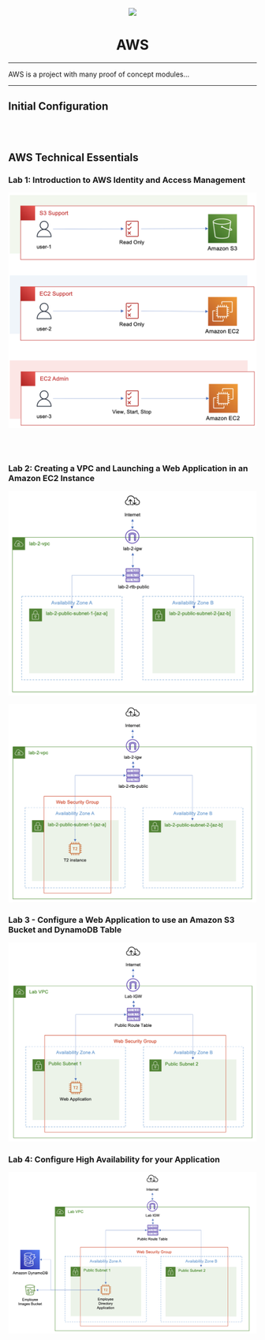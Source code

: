 <p align="center"><img width="600" src="https://www.logo.wine/a/logo/Amazon_Web_Services/Amazon_Web_Services-Logo.wine.svg"/></p>
<h1 align="center">AWS</h1>

****

AWS is a project with many proof of concept modules...

****

## Initial Configuration

```shell



```

## AWS Technical Essentials

### Lab 1: Introduction to AWS Identity and Access Management

![Image](aws_technical_essentials_lab_1_introduction_to_aws_identity_and_access_management.png?raw=true)

```shell



```

### Lab 2: Creating a VPC and Launching a Web Application in an Amazon EC2 Instance

![Image](aws_technical_essentials_lab_2_creating_a_vpc_and_launching_a_web_application_in_an_amazon_ec2_instance.png?raw=true)

![Image](aws_technical_essentials_lab_2_creating_a_vpc_and_launching_a_web_application_in_an_amazon_ec2_instance_2.png?raw=true)

### Lab 3 - Configure a Web Application to use an Amazon S3 Bucket and DynamoDB Table

![Image](aws_technical_essentials_lab_3_configure_a_web_application_to_use_an_amazon_s3_bucket_and_dynamodb_table.png?raw=true)

### Lab 4: Configure High Availability for your Application

![Image](aws_technical_essentials_lab_4_configure_high_availability_for_your_application.png?raw=true)
